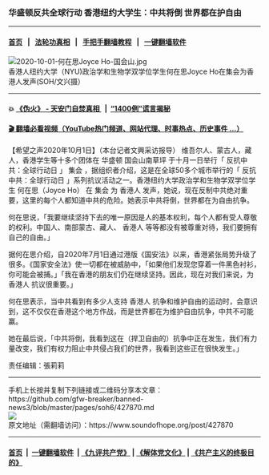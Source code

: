 ### 华盛顿反共全球行动 香港纽约大学生：中共将倒 世界都在护自由
------------------------

#### [首页](https://github.com/gfw-breaker/banned-news3/blob/master/README.md) &nbsp;&nbsp;|&nbsp;&nbsp; [法轮功真相](https://github.com/begood0513/basic/blob/master/README.md)  &nbsp;&nbsp;|&nbsp;&nbsp; [手把手翻墙教程](https://github.com/gfw-breaker/guides/wiki)  &nbsp;&nbsp;|&nbsp;&nbsp; [一键翻墙软件](https://github.com/gfw-breaker/nogfw/blob/master/README.md)  



<div><img alt=" 2020-10-01-何在思Joyce Ho-国会山.jpg" src="https://img.soundofhope.org/2020-10/1601607121221.jpg"/>
<br/><figcaption class="caption">
 香港人纽约大学（NYU)政治学和生物学双学位学生何在思Joyce Ho在集会为香港人发声(SOH/文兴摄）
</figcaption></div><hr/>

#### 💥 [《伪火》 - 天安门自焚真相 ](http://158.247.195.190:10000/videos/blog/weihuo.html)&nbsp; |&nbsp; [“1400例”谎言揭秘  ](http://158.247.195.190:10000/videos/blog/jiexi1400.html)

#### [ 🎬  翻墙必看视频（YouTube热门频道、网站代理、时事热点、历史事件 ...）](https://github.com/gfw-breaker/links/blob/master/banned.md)

<div><div class="Content__Wrapper sc-1bvya0-0 grZQxZ">
 <p class="meta-top">
  <span class="meta">
   【希望之声2020年10月1日】（本台记者文興采访报导）
  </span>
  维吾尔人、蒙古人，藏人，香港学生等十多个团体在
  <ok href="/term/5350">
   华盛顿
  </ok>
  <ok href="/term/388705">
   国会山南草坪
  </ok>
  于十月一日举行「
  <ok href="/term/388702">
   反抗中共：全球行动日
  </ok>
  」
  <ok href="/term/3386">
   集会
  </ok>
  ，据组织者介绍，这是在全球50多个城市举行的「
  <ok href="/term/388702">
   反抗中共：全球行动日
  </ok>
  」系列抗议活动之一。香港纽约大学政治学和生物学双学位学生
  <ok href="/term/388735">
   何在思（Joyce Ho）
  </ok>
  在
  <ok href="/term/3386">
   集会
  </ok>
  为
  <ok href="/term/3152">
   香港人
  </ok>
  发声，她说，现在反制中共绝对重要，这里的每个人都知道中共的危险。她表示中共将倒，世界都在为自由抗争。
 </p>
 <p>
  何在思说，「我要继续坚持下去的唯一原因是人的基本权利，每个人都有受人尊敬的权利。中国人、南部蒙古、藏人、
  <ok href="/term/3152">
   香港人
  </ok>
  等等都没有被尊重对待，我们要拥有自己的自由。」
 </p>
 <div class="AD_Embed__Wrap-sc-1xslmin-0 igMuqX module desktop">
  <div>
  </div>
 </div>
 <p>
  据何在思介绍，自2020年7月1日通过港版《国安法》以来，香港紧张局势升级了很多。《国家安全法》使一切都在被威胁中，「如果他们发现您穿着一件黑色衬衫，你可能会被捕。」「我在香港的朋友们仍在继续坚持。因此，现在对我们来说，为
  <ok href="/term/3152">
   香港人
  </ok>
  抗议很重要。」
 </p>
 <p>
  何在思表示，当中共看到有多少人支持
  <ok href="/term/3152">
   香港人
  </ok>
  抗争和维护自由的运动时，会意识到，这不仅仅在香港这个地方作战，而是世界都在为维护自由抗争，中共不可能赢。
 </p>
 <p>
  她在最后说，「中共将倒，我看到这在（捍卫自由的）抗争中正在发生，我们有力量改变，我们有权力阻止中共侵占我们的世界，我看到这些正在很快发生。」
 </p>
 <p class="meta-btm">
  责任编辑：張莉莉
 </p>
</div>
</div>
<hr/>
手机上长按并复制下列链接或二维码分享本文章：<br/>
https://github.com/gfw-breaker/banned-news3/blob/master/pages/soh6/427870.md <br/>
<a href='https://github.com/gfw-breaker/banned-news3/blob/master/pages/soh6/427870.md'><img src='https://github.com/gfw-breaker/banned-news3/blob/master/pages/soh6/427870.md.png'/></a> <br/>
原文地址（需翻墙访问）：https://www.soundofhope.org/post/427870


------------------------
#### [首页](https://github.com/gfw-breaker/banned-news3/blob/master/README.md) &nbsp;|&nbsp; [一键翻墙软件](https://github.com/gfw-breaker/nogfw/blob/master/README.md) &nbsp;| [《九评共产党》](https://github.com/gfw-breaker/9ping.md/blob/master/README.md#九评之一评共产党是什么) | [《解体党文化》](https://github.com/gfw-breaker/jtdwh.md/blob/master/README.md) | [《共产主义的终极目的》](https://github.com/gfw-breaker/gczydzjmd.md/blob/master/README.md)


<img src='http://gfw-breaker.win/banned-news3/pages/soh6/427870.md' width='0px' height='0px'/>